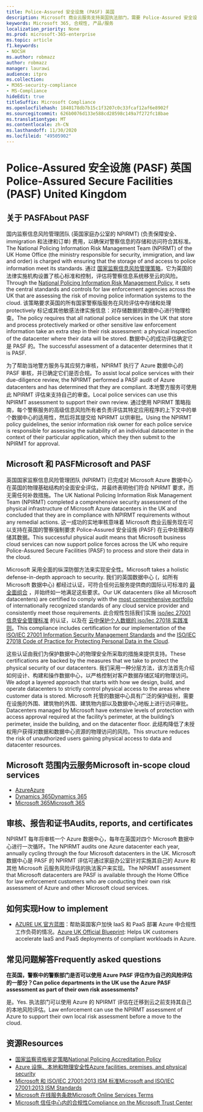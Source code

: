 ```yaml
---
title: Police-Assured 安全设施 (PASF) 英国
description: Microsoft 商业云服务支持英国执法部门，需要 Police-Assured 安全设施来处理和存储云中的数据。
keywords: Microsoft 365, 合规性, 产品/服务
localization_priority: None
ms.prod: microsoft-365-enterprise
ms.topic: article
f1.keywords:
- NOCSH
ms.author: robmazz
author: robmazz
manager: laurawi
audience: itpro
ms.collection:
- M365-security-compliance
- MS-Compliance
hideEdit: true
titleSuffix: Microsoft Compliance
ms.openlocfilehash: 1840178db7b15c1f3207c0c33fcaf12af6e8902f
ms.sourcegitcommit: 626b0076d133e588cd28598c149a7f272fc18bae
ms.translationtype: MT
ms.contentlocale: zh-CN
ms.lasthandoff: 11/30/2020
ms.locfileid: "49505902"
---
```

# <a name="police-assured-secure-facilities-pasf-united-kingdom"></a><span data-ttu-id="9d21f-104">Police-Assured 安全设施 (PASF) 英国</span><span class="sxs-lookup"><span data-stu-id="9d21f-104">Police-Assured Secure Facilities (PASF) United Kingdom</span></span>

## <a name="about-pasf"></a><span data-ttu-id="9d21f-105">关于 PASF</span><span class="sxs-lookup"><span data-stu-id="9d21f-105">About PASF</span></span>

<span data-ttu-id="9d21f-106">国内监察信息风险管理团队 (英国家庭办公室的 NPIRMT)  (负责保障安全、immigration 和法律和订单) 费用，以确保对警察信息的存储和访问符合其标准。</span><span class="sxs-lookup"><span data-stu-id="9d21f-106">The National Policing Information Risk Management Team (NPIRMT) of the UK Home Office (the ministry responsible for security, immigration, and law and order) is charged with ensuring that the storage of and access to police information meet its standards.</span></span> <span data-ttu-id="9d21f-107">通过 [国家监察信息风险管理策略](http://library.college.police.uk/docs/APP-National-Policing-Information-Risk-Management-Policy.pdf)，它为英国的法律实施机构设置了核心标准和控制，评估将警察信息系统移至云的风险。</span><span class="sxs-lookup"><span data-stu-id="9d21f-107">Through the [National Policing Information Risk Management Policy](http://library.college.police.uk/docs/APP-National-Policing-Information-Risk-Management-Policy.pdf), it sets the central standards and controls for law enforcement agencies across the UK that are assessing the risk of moving police information systems to the cloud.</span></span> <span data-ttu-id="9d21f-108">该策略要求英国的所有国家警察版服务在风险评估中存储和处理 protectively 标记或其他敏感法律实施信息：对存储数据的数据中心进行物理检查。</span><span class="sxs-lookup"><span data-stu-id="9d21f-108">The policy requires that all national police services in the UK that store and process protectively marked or other sensitive law enforcement information take an extra step in their risk assessment: a physical inspection of the datacenter where their data will be stored.</span></span> <span data-ttu-id="9d21f-109">数据中心的成功评估确定它是 PASF 的。</span><span class="sxs-lookup"><span data-stu-id="9d21f-109">The successful assessment of a datacenter determines that it is PASF.</span></span>

<span data-ttu-id="9d21f-110">为了帮助当地警方服务与其应努力审核，NPIRMT 执行了 Azure 数据中心的 PASF 审核，并已确定它们是否合规。</span><span class="sxs-lookup"><span data-stu-id="9d21f-110">To assist local police services with their due-diligence review, the NPIRMT performed a PASF audit of Azure datacenters and has determined that they are compliant.</span></span> <span data-ttu-id="9d21f-111">本地警方服务可使用此 NPIRMT 评估来支持自己的审查。</span><span class="sxs-lookup"><span data-stu-id="9d21f-111">Local police services can use this NPIRMT assessment to support their own review.</span></span> <span data-ttu-id="9d21f-112">通过使用 NPIRMT 策略指南，每个警察服务的高级信息风险所有者负责评估其特定应用程序的上下文中的单个数据中心的适用性，然后将其提交给 NPIRMT 以供审批。</span><span class="sxs-lookup"><span data-stu-id="9d21f-112">Using the NPIRMT policy guidelines, the senior information risk owner for each police service is responsible for assessing the suitability of an individual datacenter in the context of their particular application, which they then submit to the NPIRMT for approval.</span></span>

## <a name="microsoft-and-pasf"></a><span data-ttu-id="9d21f-113">Microsoft 和 PASF</span><span class="sxs-lookup"><span data-stu-id="9d21f-113">Microsoft and PASF</span></span>

<span data-ttu-id="9d21f-114">英国国家监察信息风险管理团队 (NPIRMT) 已完成对 Microsoft Azure 数据中心在英国的物理基础结构的全面安全评估，并最终表明他们符合 NPIRMT 要求，而无需任何补救措施。</span><span class="sxs-lookup"><span data-stu-id="9d21f-114">The UK National Policing Information Risk Management Team (NPIRMT) completed a comprehensive security assessment of the physical infrastructure of Microsoft Azure datacenters in the UK and concluded that they are in compliance with NPIRMT requirements without any remedial actions.</span></span> <span data-ttu-id="9d21f-115">这一成功的实地审核意味着 Microsoft 商业云服务现在可以支持在英国的警察强制要求 Police-Assured 安全设施 (PASF) 在云中处理和存储其数据。</span><span class="sxs-lookup"><span data-stu-id="9d21f-115">This successful physical audit means that Microsoft business cloud services can now support police forces across the UK who require Police-Assured Secure Facilities (PASF) to process and store their data in the cloud.</span></span>

<span data-ttu-id="9d21f-116">Microsoft 采用全面的纵深防御方法来实现安全性。</span><span class="sxs-lookup"><span data-stu-id="9d21f-116">Microsoft takes a holistic defense-in-depth approach to security.</span></span> <span data-ttu-id="9d21f-117">我们的英国数据中心 (，如所有 Microsoft 数据中心) 都经过认证，可符合任何云服务提供商的国际认可标准的 [最全面组合](https://azure.microsoft.com/overview/trusted-cloud/) ，并始终如一地满足这些要求。</span><span class="sxs-lookup"><span data-stu-id="9d21f-117">Our UK datacenters (like all Microsoft datacenters) are certified to comply with the [most comprehensive portfolio](https://azure.microsoft.com/overview/trusted-cloud/) of internationally recognized standards of any cloud service provider and consistently meet those requirements.</span></span> <span data-ttu-id="9d21f-118">此合规性包括我们实施 [iso/iec 27001 信息安全管理标准](offering-iso-27001.md) 的认证，以及在 [云中保护个人数据的 iso/Iec 27018 实践准则](offering-iso-27018.md)。</span><span class="sxs-lookup"><span data-stu-id="9d21f-118">This compliance includes certification for our implementation of the [ISO/IEC 27001 Information Security Management Standards](offering-iso-27001.md) and the [ISO/IEC 27018 Code of Practice for Protecting Personal Data in the Cloud](offering-iso-27018.md).</span></span>

<span data-ttu-id="9d21f-119">这些认证由我们为保护数据中心的物理安全所采取的措施来提供支持。</span><span class="sxs-lookup"><span data-stu-id="9d21f-119">These certifications are backed by the measures that we take to protect the physical security of our datacenters.</span></span> <span data-ttu-id="9d21f-120">我们采用一种分层方法，该方法首先介绍如何设计、构建和操作数据中心，以严格控制对客户数据存储区域的物理访问。</span><span class="sxs-lookup"><span data-stu-id="9d21f-120">We adopt a layered approach that starts with how we design, build, and operate datacenters to strictly control physical access to the areas where customer data is stored.</span></span> <span data-ttu-id="9d21f-121">Microsoft 托管的数据中心具有广泛的保护级别，需要在设施的外围、建筑物的外围、建筑物内部以及数据中心地板上进行访问审批。</span><span class="sxs-lookup"><span data-stu-id="9d21f-121">Datacenters managed by Microsoft have extensive levels of protection with access approval required at the facility’s perimeter, at the building’s perimeter, inside the building, and on the datacenter floor.</span></span> <span data-ttu-id="9d21f-122">此结构降低了未授权用户获得对数据和数据中心资源的物理访问的风险。</span><span class="sxs-lookup"><span data-stu-id="9d21f-122">This structure reduces the risk of unauthorized users gaining physical access to data and datacenter resources.</span></span>

## <a name="microsoft-in-scope-cloud-services"></a><span data-ttu-id="9d21f-123">Microsoft 范围内云服务</span><span class="sxs-lookup"><span data-stu-id="9d21f-123">Microsoft in-scope cloud services</span></span>

- [<span data-ttu-id="9d21f-124">Azure</span><span class="sxs-lookup"><span data-stu-id="9d21f-124">Azure</span></span>](https://gallery.technet.microsoft.com/Overview-of-Azure-c1be3942)
- [<span data-ttu-id="9d21f-125">Dynamics 365</span><span class="sxs-lookup"><span data-stu-id="9d21f-125">Dynamics 365</span></span>](https://download.microsoft.com/download/E/1/9/E1977163-7A86-4812-AC18-C03ADC958AAF/Microsoft_Dynamics_365_Cloud_Service_Compliance_Datasheet.pdf)
- [<span data-ttu-id="9d21f-126">Microsoft 365</span><span class="sxs-lookup"><span data-stu-id="9d21f-126">Microsoft 365</span></span>](https://servicetrust.microsoft.com/ViewPage/TrustDocuments?command=Download&downloadType=Document&downloadId=9f756cce-b15d-45a9-94d7-6a583dee4401&docTab=6d000410-c9e9-11e7-9a91-892aae8839ad_Compliance_Guides)

## <a name="audits-reports-and-certificates"></a><span data-ttu-id="9d21f-127">审核、报告和证书</span><span class="sxs-lookup"><span data-stu-id="9d21f-127">Audits, reports, and certificates</span></span>

<span data-ttu-id="9d21f-128">NPIRMT 每年将审核一个 Azure 数据中心，每年在英国对四个 Microsoft 数据中心进行一次循环。</span><span class="sxs-lookup"><span data-stu-id="9d21f-128">The NPIRMT audits one Azure datacenter each year, annually cycling through the four Microsoft datacenters in the UK.</span></span> <span data-ttu-id="9d21f-129">Microsoft 数据中心是 PASF 的 NPIRMT 评估可通过家庭办公室针对实施其自己的 Azure 和其他 Microsoft 云服务风险评估的执法客户来实现。</span><span class="sxs-lookup"><span data-stu-id="9d21f-129">The NPIRMT assessment that Microsoft datacenters are PASF is available through the Home Office for law enforcement customers who are conducting their own risk assessment of Azure and other Microsoft cloud services.</span></span>

## <a name="how-to-implement"></a><span data-ttu-id="9d21f-130">如何实现</span><span class="sxs-lookup"><span data-stu-id="9d21f-130">How to implement</span></span>

- <span data-ttu-id="9d21f-131">[AZURE UK 官方蓝图](https://servicetrust.microsoft.com/ViewPage/UKBlueprints)：帮助英国客户加快 IaaS 和 PaaS 部署 Azure 中合规性工作负荷的情况。</span><span class="sxs-lookup"><span data-stu-id="9d21f-131">[Azure UK Official Blueprint](https://servicetrust.microsoft.com/ViewPage/UKBlueprints): Helps UK customers accelerate IaaS and PaaS deployments of compliant workloads in Azure.</span></span>

## <a name="frequently-asked-questions"></a><span data-ttu-id="9d21f-132">常见问题解答</span><span class="sxs-lookup"><span data-stu-id="9d21f-132">Frequently asked questions</span></span>

<span data-ttu-id="9d21f-133">**在英国，警察中的警察部门是否可以使用 Azure PASF 评估作为自己的风险评估的一部分？**</span><span class="sxs-lookup"><span data-stu-id="9d21f-133">**Can police departments in the UK use the Azure PASF assessment as part of their own risk assessments?**</span></span>

<span data-ttu-id="9d21f-134">是。</span><span class="sxs-lookup"><span data-stu-id="9d21f-134">Yes.</span></span> <span data-ttu-id="9d21f-135">执法部门可以使用 Azure 的 NPIRMT 评估在迁移到云之前支持其自己的本地风险评估。</span><span class="sxs-lookup"><span data-stu-id="9d21f-135">Law enforcement can use the NPIRMT assessment of Azure to support their own local risk assessment before a move to the cloud.</span></span>

## <a name="resources"></a><span data-ttu-id="9d21f-136">资源</span><span class="sxs-lookup"><span data-stu-id="9d21f-136">Resources</span></span>

- [<span data-ttu-id="9d21f-137">国家监察资格鉴定策略</span><span class="sxs-lookup"><span data-stu-id="9d21f-137">National Policing Accreditation Policy</span></span>](http://library.college.police.uk/docs/APP-National-Policing-Accreditation-Policy-2013.pdf)
- [<span data-ttu-id="9d21f-138">Azure 设施、本地和物理安全性</span><span class="sxs-lookup"><span data-stu-id="9d21f-138">Azure facilities, premises, and physical security</span></span>](https://azure.microsoft.com/blog/azure-layered-approach-to-physical-security/)
- [<span data-ttu-id="9d21f-139">Microsoft 和 ISO/IEC 27001:2013 ISM 标准</span><span class="sxs-lookup"><span data-stu-id="9d21f-139">Microsoft and ISO/IEC 27001:2013 ISM Standards</span></span>](offering-iso-27001.md)
- [<span data-ttu-id="9d21f-140">Microsoft 在线服务条款</span><span class="sxs-lookup"><span data-stu-id="9d21f-140">Microsoft Online Services Terms</span></span>](https://www.microsoftvolumelicensing.com/DocumentSearch.aspx?Mode=3&DocumentTypeId=31)
- [<span data-ttu-id="9d21f-141">Microsoft 信任中心内的合规性</span><span class="sxs-lookup"><span data-stu-id="9d21f-141">Compliance on the Microsoft Trust Center</span></span>](https://www.microsoft.com/trust-center/compliance/compliance-overview)
